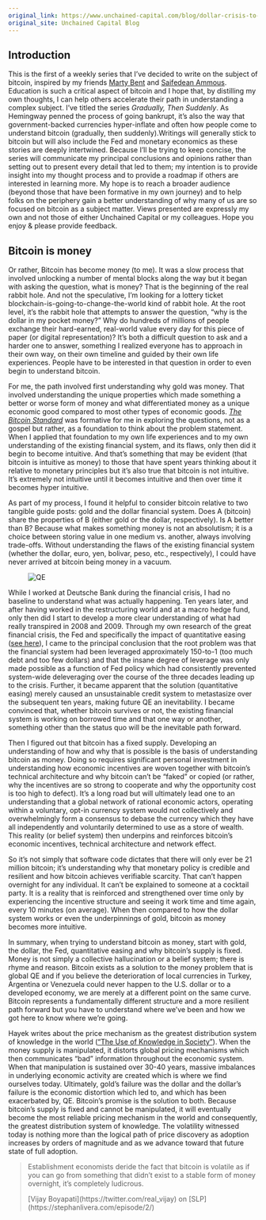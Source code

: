 ```yaml
---
original_link: https://www.unchained-capital.com/blog/dollar-crisis-to-bitcoin/
original_site: Unchained Capital Blog
---
```


## Introduction

This is the first of a weekly series that I’ve decided to write on the subject of bitcoin, inspired by my friends [Marty Bent](https://tftc.io/) and [Saifedean Ammous](https://saifedean.com/). Education is such a critical aspect of bitcoin and I hope that, by distilling my own thoughts, I can help others accelerate their path in understanding a complex subject. I’ve titled the series _Gradually, Then Suddenly_. As Hemingway penned the process of going bankrupt, it’s also the way that government-backed currencies hyper-inflate and often how people come to understand bitcoin (gradually, then suddenly).Writings will generally stick to bitcoin but will also include the Fed and monetary economics as these stories are deeply intertwined. Because I’ll be trying to keep concise, the series will communicate my principal conclusions and opinions rather than setting out to present every detail that led to them; my intention is to provide insight into my thought process and to provide a roadmap if others are interested in learning more. My hope is to reach a broader audience (beyond those that have been formative in my own journey) and to help folks on the periphery gain a better understanding of why many of us are so focused on bitcoin as a subject matter. Views presented are expressly my own and not those of either Unchained Capital or my colleagues. Hope you enjoy & please provide feedback.

## Bitcoin is money

Or rather, Bitcoin has become money (to me). It was a slow process that involved unlocking a number of mental blocks along the way but it began with asking the question, what is money? That is the beginning of the real rabbit hole. And not the speculative, I’m looking for a lottery ticket blockchain-is-going-to-change-the-world kind of rabbit hole. At the root level, it’s the rabbit hole that attempts to answer the question, “why is the dollar in my pocket money?” Why do hundreds of millions of people exchange their hard-earned, real-world value every day for this piece of paper (or digital representation)? It’s both a difficult question to ask and a harder one to answer, something I realized everyone has to approach in their own way, on their own timeline and guided by their own life experiences. People have to be interested in that question in order to even begin to understand bitcoin.

For me, the path involved first understanding why gold was money. That involved understanding the unique properties which made something a better or worse form of money and what differentiated money as a unique economic good compared to most other types of economic goods. [_The Bitcoin Standard_](https://saifedean.com/the-book/) was formative for me in exploring the questions, not as a gospel but rather, as a foundation to think about the problem statement. When I applied that foundation to my own life experiences and to my own understanding of the existing financial system, and its flaws, only then did it begin to become intuitive. And that’s something that may be evident (that bitcoin is intuitive as money) to those that have spent years thinking about it relative to monetary principles but it’s also true that bitcoin is not intuitive. It’s extremely not intuitive until it becomes intuitive and then over time it becomes hyper intuitive.

As part of my process, I found it helpful to consider bitcoin relative to two tangible guide posts: gold and the dollar financial system. Does A (bitcoin) share the properties of B (either gold or the dollar, respectively). Is A better than B? Because what makes something money is not an absolutism; it is a choice between storing value in one medium vs. another, always involving trade-offs. Without understanding the flaws of the existing financial system (whether the dollar, euro, yen, bolivar, peso, etc., respectively), I could have never arrived at bitcoin being money in a vacuum.

<figure>
  <img src="/static/img/mempool/gradually-then-suddenly/QE.png" alt="QE" />
</figure>

While I worked at Deutsche Bank during the financial crisis, I had no baseline to understand what was actually happening. Ten years later, and after having worked in the restructuring world and at a macro hedge fund, only then did I start to develop a more clear understanding of what had really transpired in 2008 and 2009\. Through my own research of the great financial crisis, the Fed and specifically the impact of quantitative easing ([see here](https://www.unchained-capital.com/blog/enders-game/)), I came to the principal conclusion that the root problem was that the financial system had been leveraged approximately 150-to-1 (too much debt and too few dollars) and that the insane degree of leverage was only made possible as a function of Fed policy which had consistently prevented system-wide deleveraging over the course of the three decades leading up to the crisis. Further, it became apparent that the solution (quantitative easing) merely caused an unsustainable credit system to metastasize over the subsequent ten years, making future QE an inevitability. I became convinced that, whether bitcoin survives or not, the existing financial system is working on borrowed time and that one way or another, something other than the status quo will be the inevitable path forward.

Then I figured out that bitcoin has a fixed supply. Developing an understanding of how and why that is possible is the basis of understanding bitcoin as money. Doing so requires significant personal investment in understanding how economic incentives are woven together with bitcoin’s technical architecture and why bitcoin can’t be “faked” or copied (or rather, why the incentives are so strong to cooperate and why the opportunity cost is too high to defect). It’s a long road but will ultimately lead one to an understanding that a global network of rational economic actors, operating within a voluntary, opt-in currency system would not collectively and overwhelmingly form a consensus to debase the currency which they have all independently and voluntarily determined to use as a store of wealth. This reality (or belief system) then underpins and reinforces bitcoin’s economic incentives, technical architecture and network effect.

So it’s not simply that software code dictates that there will only ever be 21 million bitcoin; it’s understanding why that monetary policy is credible and resilient and how bitcoin achieves verifiable scarcity. That can’t happen overnight for any individual. It can’t be explained to someone at a cocktail party. It is a reality that is reinforced and strengthened over time only by experiencing the incentive structure and seeing it work time and time again, every 10 minutes (on average). When then compared to how the dollar system works or even the underpinnings of gold, bitcoin as money becomes more intuitive.

In summary, when trying to understand bitcoin as money, start with gold, the dollar, the Fed, quantitative easing and why bitcoin’s supply is fixed. Money is not simply a collective hallucination or a belief system; there is rhyme and reason. Bitcoin exists as a solution to the money problem that is global QE and if you believe the deterioration of local currencies in Turkey, Argentina or Venezuela could never happen to the U.S. dollar or to a developed economy, we are merely at a different point on the same curve. Bitcoin represents a fundamentally different structure and a more resilient path forward but you have to understand where we’ve been and how we got here to know where we’re going.

Hayek writes about the price mechanism as the greatest distribution system of knowledge in the world ([“The Use of Knowledge in Society”](https://www.kysq.org/docs/Hayek_45.pdf)). When the money supply is manipulated, it distorts global pricing mechanisms which then communicates “bad” information throughout the economic system. When that manipulation is sustained over 30-40 years, massive imbalances in underlying economic activity are created which is where we find ourselves today. Ultimately, gold’s failure was the dollar and the dollar’s failure is the economic distortion which led to, and which has been exacerbated by, QE. Bitcoin’s promise is the solution to both. Because bitcoin’s supply is fixed and cannot be manipulated, it will eventually become the most reliable pricing mechanism in the world and consequently, the greatest distribution system of knowledge. The volatility witnessed today is nothing more than the logical path of price discovery as adoption increases by orders of magnitude and as we advance toward that future state of full adoption.

> Establishment economists deride the fact that bitcoin is volatile as if you can go from something that didn’t exist to a stable form of money overnight, it’s completely ludicrous.
>
> <footer class="blockquote-footer">[Vijay Boyapati](https://twitter.com/real_vijay) on [SLP](https://stephanlivera.com/episode/2/)</footer>
